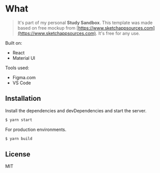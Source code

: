 # What
> It's part of my personal **Study Sandbox**. This template was made based on free mockup from [https://www.sketchappsources.com](https://www.sketchappsources.com). It's free for any use.

Built on:
  - React
  - Material UI

Tools used:
  - Figma.com
  - VS Code

## Installation
Install the dependencies and devDependencies and start the server.

```sh
$ yarn start
```

For production environments.

```sh
$ yarn build
```

## License
MIT
